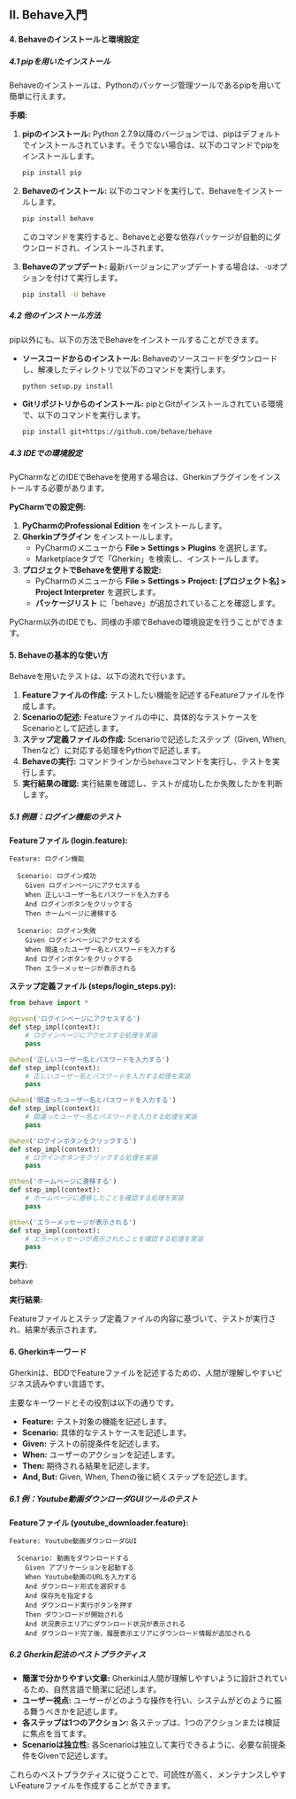 ## II. Behave入門

#### 4. Behaveのインストールと環境設定

##### 4.1 pipを用いたインストール

Behaveのインストールは、Pythonのパッケージ管理ツールであるpipを用いて簡単に行えます。

**手順:**

1.  **pipのインストール:** Python 2.7.9以降のバージョンでは、pipはデフォルトでインストールされています。そうでない場合は、以下のコマンドでpipをインストールします。

    ```bash
    pip install pip
    ```
2.  **Behaveのインストール:** 以下のコマンドを実行して、Behaveをインストールします。

    ```bash
    pip install behave
    ```

    このコマンドを実行すると、Behaveと必要な依存パッケージが自動的にダウンロードされ、インストールされます。
3.  **Behaveのアップデート:** 最新バージョンにアップデートする場合は、`-U`オプションを付けて実行します。

    ```bash
    pip install -U behave
    ```

##### 4.2 他のインストール方法

pip以外にも、以下の方法でBehaveをインストールすることができます。

*   **ソースコードからのインストール:** Behaveのソースコードをダウンロードし、解凍したディレクトリで以下のコマンドを実行します。

    ```bash
    python setup.py install
    ```
*   **Gitリポジトリからのインストール:** pipとGitがインストールされている環境で、以下のコマンドを実行します。

    ```bash
    pip install git+https://github.com/behave/behave
    ```

##### 4.3 IDEでの環境設定

PyCharmなどのIDEでBehaveを使用する場合は、Gherkinプラグインをインストールする必要があります。

**PyCharmでの設定例:**

1.  **PyCharmのProfessional Edition** をインストールします。
2.  **Gherkinプラグイン** をインストールします。
    *   PyCharmのメニューから **File > Settings > Plugins** を選択します。
    *   Marketplaceタブで「Gherkin」を検索し、インストールします。
3.  **プロジェクトでBehaveを使用する設定:**
    *   PyCharmのメニューから **File > Settings > Project: [プロジェクト名] > Project Interpreter** を選択します。
    *   **パッケージリスト** に「behave」が追加されていることを確認します。

PyCharm以外のIDEでも、同様の手順でBehaveの環境設定を行うことができます。

#### 5. Behaveの基本的な使い方

Behaveを用いたテストは、以下の流れで行います。

1.  **Featureファイルの作成:** テストしたい機能を記述するFeatureファイルを作成します。
2.  **Scenarioの記述:** Featureファイルの中に、具体的なテストケースをScenarioとして記述します。
3.  **ステップ定義ファイルの作成:** Scenarioで記述したステップ（Given, When, Thenなど）に対応する処理をPythonで記述します。
4.  **Behaveの実行:** コマンドラインから`behave`コマンドを実行し、テストを実行します。
5.  **実行結果の確認:** 実行結果を確認し、テストが成功したか失敗したかを判断します。

##### 5.1 例題：ログイン機能のテスト

**Featureファイル (login.feature):**

```gherkin
Feature: ログイン機能

  Scenario: ログイン成功
    Given ログインページにアクセスする
    When 正しいユーザー名とパスワードを入力する
    And ログインボタンをクリックする
    Then ホームページに遷移する

  Scenario: ログイン失敗
    Given ログインページにアクセスする
    When 間違ったユーザー名とパスワードを入力する
    And ログインボタンをクリックする
    Then エラーメッセージが表示される
```

**ステップ定義ファイル (steps/login\_steps.py):**

```python
from behave import *

@given('ログインページにアクセスする')
def step_impl(context):
    # ログインページにアクセスする処理を実装
    pass

@when('正しいユーザー名とパスワードを入力する')
def step_impl(context):
    # 正しいユーザー名とパスワードを入力する処理を実装
    pass

@when('間違ったユーザー名とパスワードを入力する')
def step_impl(context):
    # 間違ったユーザー名とパスワードを入力する処理を実装
    pass

@when('ログインボタンをクリックする')
def step_impl(context):
    # ログインボタンをクリックする処理を実装
    pass

@then('ホームページに遷移する')
def step_impl(context):
    # ホームページに遷移したことを確認する処理を実装
    pass

@then('エラーメッセージが表示される')
def step_impl(context):
    # エラーメッセージが表示されたことを確認する処理を実装
    pass
```

**実行:**

```bash
behave
```

**実行結果:**

Featureファイルとステップ定義ファイルの内容に基づいて、テストが実行され、結果が表示されます。

#### 6. Gherkinキーワード

Gherkinは、BDDでFeatureファイルを記述するための、人間が理解しやすいビジネス読みやすい言語です。 

主要なキーワードとその役割は以下の通りです。

*   **Feature:** テスト対象の機能を記述します。
*   **Scenario:** 具体的なテストケースを記述します。
*   **Given:** テストの前提条件を記述します。
*   **When:** ユーザーのアクションを記述します。
*   **Then:** 期待される結果を記述します。
*   **And, But:** Given, When, Thenの後に続くステップを記述します。

##### 6.1 例：Youtube動画ダウンローダGUIツールのテスト

**Featureファイル (youtube\_downloader.feature):**

```gherkin
Feature: Youtube動画ダウンローダGUI

  Scenario: 動画をダウンロードする
    Given アプリケーションを起動する
    When Youtube動画のURLを入力する
    And ダウンロード形式を選択する
    And 保存先を指定する
    And ダウンロード実行ボタンを押す
    Then ダウンロードが開始される
    And 状況表示エリアにダウンロード状況が表示される
    And ダウンロード完了後、履歴表示エリアにダウンロード情報が追加される
```

##### 6.2 Gherkin記法のベストプラクティス

*   **簡潔で分かりやすい文章:** Gherkinは人間が理解しやすいように設計されているため、自然言語で簡潔に記述します。
*   **ユーザー視点:** ユーザーがどのような操作を行い、システムがどのように振る舞うべきかを記述します。
*   **各ステップは1つのアクション:** 各ステップは、1つのアクションまたは検証に焦点を当てます。
*   **Scenarioは独立性:** 各Scenarioは独立して実行できるように、必要な前提条件をGivenで記述します。

これらのベストプラクティスに従うことで、可読性が高く、メンテナンスしやすいFeatureファイルを作成することができます。
